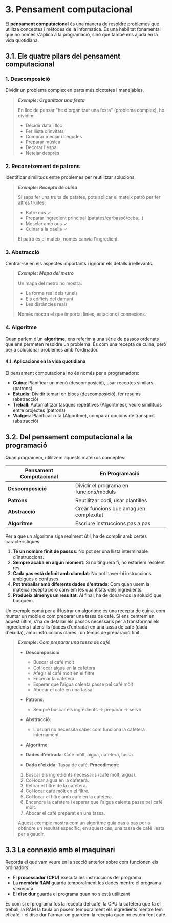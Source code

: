 # 3. Pensament computacional

El **pensament computacional** és una manera de resoldre problemes que utilitza conceptes i mètodes de la informàtica. És una habilitat fonamental que no només s'aplica a la programació, sinó que també ens ajuda en la vida quotidiana.

## 3.1. Els quatre pilars del pensament computacional

### **1. Descomposició**

Dividir un problema complex en parts més xicotetes i manejables.

> ***Exemple: Organitzar una festa***
>
> En lloc de pensar "he d'organitzar una festa" (problema complex), ho dividim:
>
> - Decidir data i lloc
> - Fer llista d'invitats
> - Comprar menjar i begudes
> - Preparar música
> - Decorar l'espai
> - Netejar després

### **2. Reconeixement de patrons**

Identificar similituds entre problemes per reutilitzar solucions.

> ***Exemple: Recepta de cuina***
>
> Si saps fer una truita de patates, pots aplicar el mateix patró per fer altres truites:
>
> - Batre ous ✓
> - Preparar ingredient principal (patates/carbassó/ceba...)
> - Mesclar amb ous ✓
> - Cuinar a la paella ✓
>
> El patró és el mateix, només canvia l'ingredient.

### **3. Abstracció**

Centrar-se en els aspectes importants i ignorar els detalls irrellevants.

> ***Exemple: Mapa del metro***
>
> Un mapa del metro no mostra:
>
> - La forma real dels túnels
> - Els edificis del damunt
> - Les distàncies reals
>
> Només mostra el que importa: línies, estacions i connexions.

### **4. Algoritme**

Quan parlem d’un **algoritme**, ens referim a una sèrie de passos ordenats que ens permeten resoldre un problema. És com una recepta de cuina, però per a solucionar problemes amb l'ordinador. 

#### 4.1. Aplicacions en la vida quotidiana

El pensament computacional no és només per a programadors:

- **Cuina**: Planificar un menú (descomposició), usar receptes similars (patrons)
- **Estudis**: Dividir temari en blocs (descomposició), fer resums (abstracció)
- **Treball**: Automatitzar tasques repetitives (Algoritmes), veure similituds entre projectes (patrons)
- **Viatges**: Planificar ruta (Algoritme), comparar opcions de transport (abstracció)

## 3.2. Del pensament computacional a la programació

Quan programem, utilitzem aquests mateixos conceptes:

| Pensament Computacional | En Programació |
|------------------------|----------------|
| **Descomposició** | Dividir el programa en funcions/mòduls |
| **Patrons** | Reutilitzar codi, usar plantilles |
| **Abstracció** | Crear funcions que amaguen complexitat |
| **Algoritme** | Escriure instruccions pas a pas |

Per a que un algoritme siga realment útil, ha de complir amb certes característiques:

1. **Té un nombre finit de passos**: No pot ser una llista interminable d’instruccions.
2. **Sempre acaba en algun moment**: Si no tinguera fi, no estaríem resolent res.
3. **Cada pas està definit amb claredat**: No pot haver-hi instruccions ambigües o confuses.
4. **Pot treballar amb diferents dades d'entrada**: Com quan usem la mateixa recepta però canviem les quantitats dels ingredients.
5. **Produeix almenys un resultat**: Al final, ha de donar-nos la solució que busquem.

Un exemple comú per a il·lustrar un algoritme és una recepta de cuina, com muntar un moble o com preparar una tassa de café.
Si ens centrem en aquest últim, s’ha de detallar els passos necessaris per a transformar els ingredients i utensilis (dades d'entrada) en una tassa de café (dada d'eixida), amb instruccions clares i un temps de preparació finit.

> ***Exemple: Com preparar una tassa de café***
> - **Descomposició**:
>   - Buscar el café mòlt
>   - Col·locar aigua en la cafetera
>   - Afegir el café mòlt en el filtre
>   - Encenar la cafetera
>   - Esperar que l’aigua calenta passe pel café mòlt
>   - Abocar el café en una tassa
> - **Patrons**:
>   - Sempre buscar els ingredients → preparar → servir
> - **Abstracció**:
>   - L'usuari no necessita saber com funciona la cafetera internament
> - **Algoritme**:
> 
> - **Dades d'entrada**: Café mòlt, aigua, cafetera, tassa.
> - **Dada d'eixida**: Tassa de café.
> **Procediment**:
> 1. Buscar els ingredients necessaris (café mòlt, aigua).
> 2. Col·locar aigua en la cafetera.
> 3. Retirar el filtre de la cafetera.
> 4. Col·locar café mòlt en el filtre.
> 5. Col·locar el filtre amb café en la cafetera.
> 6. Encendre la cafetera i esperar que l'aigua calenta passe pel café mòlt.
> 7. Abocar el café preparat en una tassa.
> 
> Aquest exemple mostra com un algoritme guia pas a pas per a obtindre un resultat específic, en aquest cas, una tassa de café llesta per a gaudir.

## 3.3 La connexió amb el maquinari

Recorda el que vam veure en la secció anterior sobre com funcionen els ordinadors:

- El **processador (CPU)** executa les instruccions del programa
- La **memòria RAM** guarda temporalment les dades mentre el programa s'executa
- El **disc dur** guarda el programa quan no s'està utilitzant

És com si el programa fos la recepta del café, la CPU la cafetera que fa el treball, la RAM la taula on posem temporalment els ingredients mentre fem el café, i el disc dur l'armari on guardem la recepta quan no estem fent café.